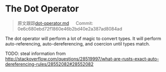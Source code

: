 # The Dot Operator

> 原文跟踪[dot-operator.md](https://github.com/rust-lang-nursery/nomicon/blob/master/src/dot-operator.md) &emsp; Commit: 0e6c680ebd72f1860e46b2bd40e2a387ad8084ad

The dot operator will perform a lot of magic to convert types. It will perform
auto-referencing, auto-dereferencing, and coercion until types match.

TODO: steal information from http://stackoverflow.com/questions/28519997/what-are-rusts-exact-auto-dereferencing-rules/28552082#28552082
